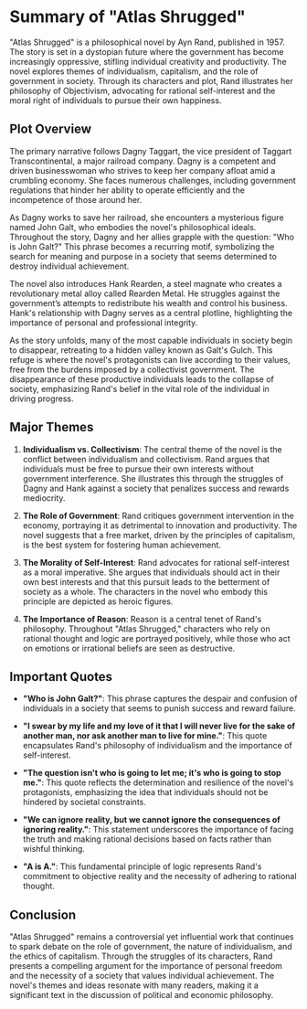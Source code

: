 # Summary of "Atlas Shrugged"

"Atlas Shrugged" is a philosophical novel by Ayn Rand, published in 1957. The story is set in a dystopian future where the government has become increasingly oppressive, stifling individual creativity and productivity. The novel explores themes of individualism, capitalism, and the role of government in society. Through its characters and plot, Rand illustrates her philosophy of Objectivism, advocating for rational self-interest and the moral right of individuals to pursue their own happiness.

## Plot Overview

The primary narrative follows Dagny Taggart, the vice president of Taggart Transcontinental, a major railroad company. Dagny is a competent and driven businesswoman who strives to keep her company afloat amid a crumbling economy. She faces numerous challenges, including government regulations that hinder her ability to operate efficiently and the incompetence of those around her.

As Dagny works to save her railroad, she encounters a mysterious figure named John Galt, who embodies the novel's philosophical ideals. Throughout the story, Dagny and her allies grapple with the question: "Who is John Galt?" This phrase becomes a recurring motif, symbolizing the search for meaning and purpose in a society that seems determined to destroy individual achievement.

The novel also introduces Hank Rearden, a steel magnate who creates a revolutionary metal alloy called Rearden Metal. He struggles against the government’s attempts to redistribute his wealth and control his business. Hank's relationship with Dagny serves as a central plotline, highlighting the importance of personal and professional integrity.

As the story unfolds, many of the most capable individuals in society begin to disappear, retreating to a hidden valley known as Galt's Gulch. This refuge is where the novel's protagonists can live according to their values, free from the burdens imposed by a collectivist government. The disappearance of these productive individuals leads to the collapse of society, emphasizing Rand's belief in the vital role of the individual in driving progress.

## Major Themes

1. **Individualism vs. Collectivism**: The central theme of the novel is the conflict between individualism and collectivism. Rand argues that individuals must be free to pursue their own interests without government interference. She illustrates this through the struggles of Dagny and Hank against a society that penalizes success and rewards mediocrity.

2. **The Role of Government**: Rand critiques government intervention in the economy, portraying it as detrimental to innovation and productivity. The novel suggests that a free market, driven by the principles of capitalism, is the best system for fostering human achievement.

3. **The Morality of Self-Interest**: Rand advocates for rational self-interest as a moral imperative. She argues that individuals should act in their own best interests and that this pursuit leads to the betterment of society as a whole. The characters in the novel who embody this principle are depicted as heroic figures.

4. **The Importance of Reason**: Reason is a central tenet of Rand's philosophy. Throughout "Atlas Shrugged," characters who rely on rational thought and logic are portrayed positively, while those who act on emotions or irrational beliefs are seen as destructive.

## Important Quotes

- **"Who is John Galt?"**: This phrase captures the despair and confusion of individuals in a society that seems to punish success and reward failure.

- **"I swear by my life and my love of it that I will never live for the sake of another man, nor ask another man to live for mine."**: This quote encapsulates Rand's philosophy of individualism and the importance of self-interest.

- **"The question isn't who is going to let me; it's who is going to stop me."**: This quote reflects the determination and resilience of the novel's protagonists, emphasizing the idea that individuals should not be hindered by societal constraints.

- **"We can ignore reality, but we cannot ignore the consequences of ignoring reality."**: This statement underscores the importance of facing the truth and making rational decisions based on facts rather than wishful thinking.

- **"A is A."**: This fundamental principle of logic represents Rand's commitment to objective reality and the necessity of adhering to rational thought.

## Conclusion

"Atlas Shrugged" remains a controversial yet influential work that continues to spark debate on the role of government, the nature of individualism, and the ethics of capitalism. Through the struggles of its characters, Rand presents a compelling argument for the importance of personal freedom and the necessity of a society that values individual achievement. The novel's themes and ideas resonate with many readers, making it a significant text in the discussion of political and economic philosophy.